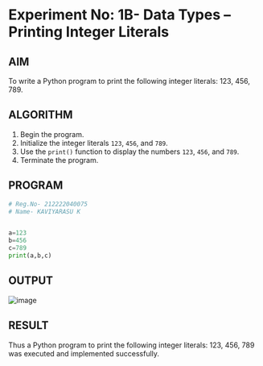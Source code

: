 # Experiment No: 1B- Data Types – Printing Integer Literals

## AIM  
To write a Python program to print the following integer literals: 123, 456, 789.

## ALGORITHM  
1. Begin the program.  
2. Initialize the integer literals `123`, `456`, and `789`.  
3. Use the `print()` function to display the numbers `123`, `456`, and `789`.  
4. Terminate the program.

## PROGRAM
```python
# Reg.No- 212222040075
# Name- KAVIYARASU K


a=123
b=456
c=789
print(a,b,c)

```
## OUTPUT

![image](https://github.com/user-attachments/assets/2586886f-8d04-4d7b-b716-fe8937aa8097)

## RESULT

Thus a Python program to print the following integer literals: 123, 456, 789 was executed and implemented successfully.

